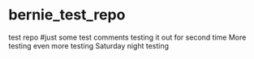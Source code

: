 # bernie_test_repo
test repo
#just some test comments
testing it out for second time 
More testing 
even more testing
Saturday night testing

